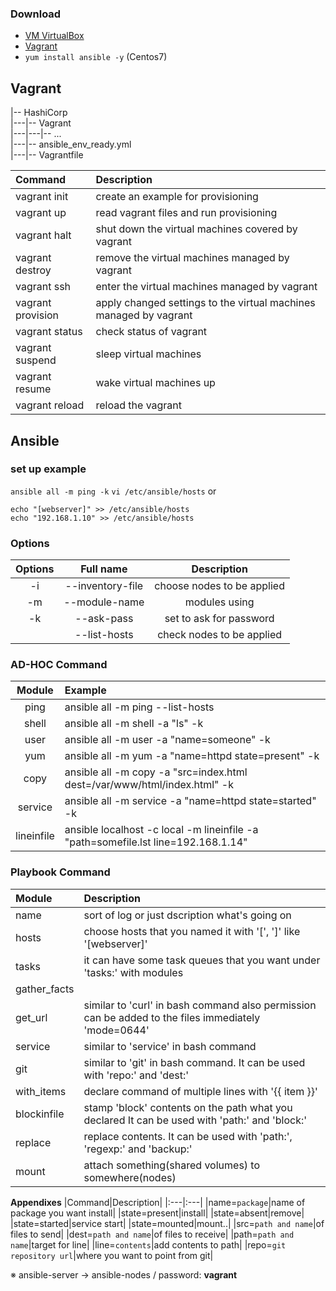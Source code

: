 ### Download 
- [VM VirtualBox](https://www.virtualbox.org/wiki/Downloads)
- [Vagrant](https://www.vagrantup.com/)
- `yum install ansible -y` (Centos7)


## Vagrant
|-- HashiCorp<br>
|---|-- Vagrant<br>
|---|---|-- ...<br>
|---|-- ansible_env_ready.yml<br>
|---|-- Vagrantfile<br>

|Command|Description|
|:---|:---|
|vagrant init|create an example for provisioning|
|vagrant up|read vagrant files and run provisioning|
|vagrant halt|shut down the virtual machines covered by vagrant|
|vagrant destroy|remove the virtual machines managed by vagrant|
|vagrant ssh|enter the virtual machines managed by vagrant|
|vagrant provision|apply changed settings to the virtual machines managed by vagrant|
|vagrant status|check status of vagrant|
|vagrant suspend|sleep virtual machines|
|vagrant resume|wake virtual machines up|
|vagrant reload|reload the vagrant|

## Ansible
### set up example
`ansible all -m ping -k`
`vi /etc/ansible/hosts` or
```
echo "[webserver]" >> /etc/ansible/hosts
echo "192.168.1.10" >> /etc/ansible/hosts
```

### Options
|Options|Full name|Description|
|:---:|:---:|:---:|
|-i|--inventory-file|choose nodes to be applied|
|-m|--module-name|modules using|
|-k|--ask-pass|set to ask for password|
||--list-hosts|check nodes to be applied|

### AD-HOC Command
|Module|Example|
|:---:|:---|
|ping|ansible all -m ping --list-hosts|
|shell|ansible all -m shell -a "ls" -k|
|user|ansible all -m user -a "name=someone" -k|
|yum|ansible all -m yum -a "name=httpd state=present" -k|
|copy|ansible all -m copy -a "src=index.html dest=/var/www/html/index.html" -k|
|service|ansible all -m service -a "name=httpd state=started" -k|
|lineinfile|ansible localhost -c local -m lineinfile -a "path=somefile.lst line=192.168.1.14"|

### Playbook Command
|Module|Description|
|:---|:---|
|name|sort of log or just dscription what's going on|
|hosts|choose hosts that you named it with '[', ']' like '[webserver]'|
|tasks|it can have some task queues that you want under 'tasks:' with modules|
|gather_facts||
|get_url|similar to 'curl' in bash command also permission can be added to the files immediately 'mode=0644'|
|service|similar to 'service' in bash command|
|git|similar to 'git' in bash command. It can be used with 'repo:' and 'dest:'|
|with_items|declare command of multiple lines with '{{ item }}'|
|blockinfile|stamp 'block' contents on the path what you declared It can be used with 'path:' and 'block:'|
|replace|replace contents. It can be used with 'path:', 'regexp:' and 'backup:'|
|mount|attach something(shared volumes) to somewhere(nodes)|

**Appendixes**
|Command|Description|
|:---|:---|
|name=`package`|name of package you want install|
|state=present|install|
|state=absent|remove|
|state=started|service start|
|state=mounted|mount..|
|src=`path and name`|of files to send|
|dest=`path and name`|of files to receive|
|path=`path and name`|target for line|
|line=`contents`|add contents to path|
|repo=`git repository url`|where you want to point from git|

※ ansible-server -> ansible-nodes / password: **vagrant**
